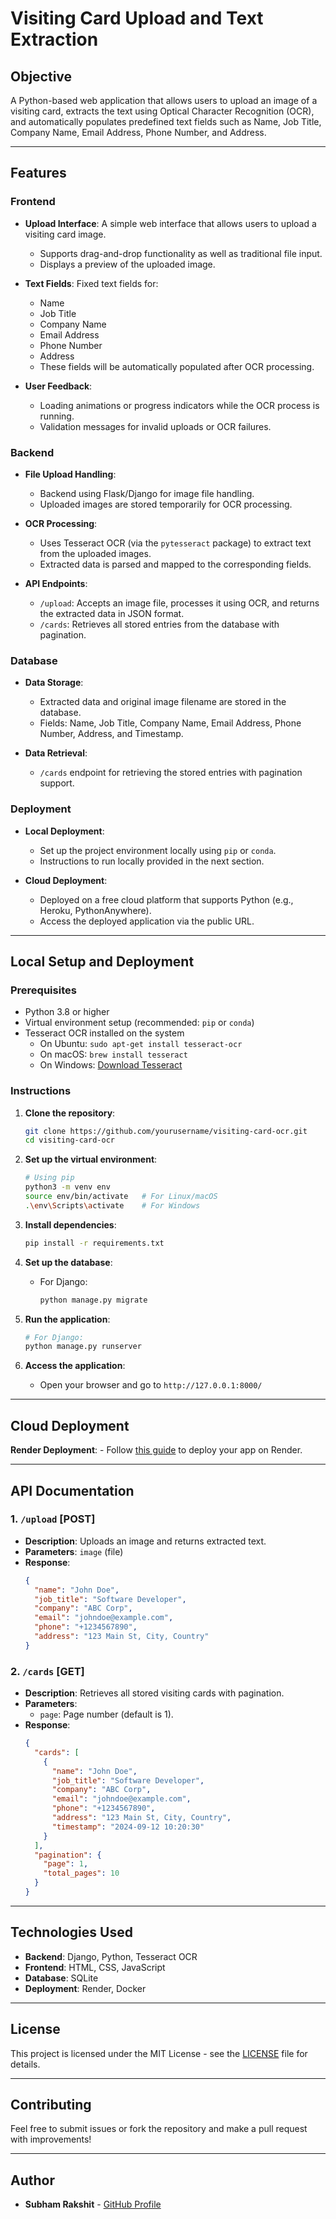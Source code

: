 # Visiting Card Upload and Text Extraction

## Objective

A Python-based web application that allows users to upload an image of a visiting card, extracts the text using Optical Character Recognition (OCR), and automatically populates predefined text fields such as Name, Job Title, Company Name, Email Address, Phone Number, and Address.

---

## Features

### Frontend
- **Upload Interface**: A simple web interface that allows users to upload a visiting card image.
  - Supports drag-and-drop functionality as well as traditional file input.
  - Displays a preview of the uploaded image.
  
- **Text Fields**: Fixed text fields for:
  - Name
  - Job Title
  - Company Name
  - Email Address
  - Phone Number
  - Address
  - These fields will be automatically populated after OCR processing.

- **User Feedback**:
  - Loading animations or progress indicators while the OCR process is running.
  - Validation messages for invalid uploads or OCR failures.

### Backend
- **File Upload Handling**: 
  - Backend using Flask/Django for image file handling.
  - Uploaded images are stored temporarily for OCR processing.
  
- **OCR Processing**: 
  - Uses Tesseract OCR (via the `pytesseract` package) to extract text from the uploaded images.
  - Extracted data is parsed and mapped to the corresponding fields.
  
- **API Endpoints**:
  - `/upload`: Accepts an image file, processes it using OCR, and returns the extracted data in JSON format.
  - `/cards`: Retrieves all stored entries from the database with pagination.

### Database
- **Data Storage**:
  - Extracted data and original image filename are stored in the database.
  - Fields: Name, Job Title, Company Name, Email Address, Phone Number, Address, and Timestamp.
  
- **Data Retrieval**: 
  - `/cards` endpoint for retrieving the stored entries with pagination support.

### Deployment
- **Local Deployment**:
  - Set up the project environment locally using `pip` or `conda`.
  - Instructions to run locally provided in the next section.
  
- **Cloud Deployment**: 
  - Deployed on a free cloud platform that supports Python (e.g., Heroku, PythonAnywhere).
  - Access the deployed application via the public URL.

---

## Local Setup and Deployment

### Prerequisites
- Python 3.8 or higher
- Virtual environment setup (recommended: `pip` or `conda`)
- Tesseract OCR installed on the system
  - On Ubuntu: `sudo apt-get install tesseract-ocr`
  - On macOS: `brew install tesseract`
  - On Windows: [Download Tesseract](https://github.com/tesseract-ocr/tesseract/wiki)

### Instructions

1. **Clone the repository**:
    ```bash
    git clone https://github.com/yourusername/visiting-card-ocr.git
    cd visiting-card-ocr
    ```

2. **Set up the virtual environment**:
    ```bash
    # Using pip
    python3 -m venv env
    source env/bin/activate   # For Linux/macOS
    .\env\Scripts\activate    # For Windows
    ```

3. **Install dependencies**:
    ```bash
    pip install -r requirements.txt
    ```

4. **Set up the database**:
    - For Django:
      ```bash
      python manage.py migrate
      ```

5. **Run the application**:
    ```bash
    # For Django:
    python manage.py runserver
    ```

6. **Access the application**:
    - Open your browser and go to `http://127.0.0.1:8000/` 

---

## Cloud Deployment
**Render Deployment**:
    - Follow [this guide](https://docs.render.com/deploys) to deploy your app on Render.

---

## API Documentation

### 1. `/upload` [POST]
- **Description**: Uploads an image and returns extracted text.
- **Parameters**: `image` (file)
- **Response**:
    ```json
    {
      "name": "John Doe",
      "job_title": "Software Developer",
      "company": "ABC Corp",
      "email": "johndoe@example.com",
      "phone": "+1234567890",
      "address": "123 Main St, City, Country"
    }
    ```

### 2. `/cards` [GET]
- **Description**: Retrieves all stored visiting cards with pagination.
- **Parameters**:
    - `page`: Page number (default is 1).
- **Response**:
    ```json
    {
      "cards": [
        {
          "name": "John Doe",
          "job_title": "Software Developer",
          "company": "ABC Corp",
          "email": "johndoe@example.com",
          "phone": "+1234567890",
          "address": "123 Main St, City, Country",
          "timestamp": "2024-09-12 10:20:30"
        }
      ],
      "pagination": {
        "page": 1,
        "total_pages": 10
      }
    }
    ```

---

## Technologies Used

- **Backend**: Django, Python, Tesseract OCR
- **Frontend**: HTML, CSS, JavaScript
- **Database**: SQLite
- **Deployment**: Render, Docker

---

## License

This project is licensed under the MIT License - see the [LICENSE](LICENSE) file for details.

---

## Contributing

Feel free to submit issues or fork the repository and make a pull request with improvements!

---

## Author

- **Subham Rakshit** - [GitHub Profile](https://github.com/SubhamRakshit97)
